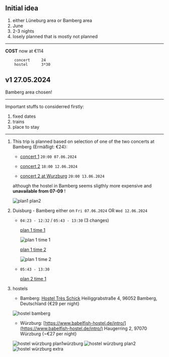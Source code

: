 ## Initial idea
1. either Lüneburg area or Bamberg area
2. June
3. 2-3 nights
4. losely planned that is mostly not planned
------
**COST**
now at €114
            
        concert     24
        hostel      3*30

## v1 27.05.2024
Bamberg area chosen! 

------

Important stuffs to considerred firstly:

1. fixed dates
1. trains
2. place to stay

----

1. This trip is planned based on selection of one of the two concerts at Bamberg {Ermäßigt: €24}:
    - [concert 1](https://www.bamberger-symphoniker.de/programm-tickets/konzertuebersicht/frank-peter-zimmermann-spielt-respighi-07-06-2024.html) `20:00 07.06.2024` 
    - [concert 2](https://www.bamberger-symphoniker.de/programm-tickets/konzertuebersicht/joerg-widmann-dirigiert-korngold-und-mozart-12-06-2024.html) `18:00 12.06.2024`
    
    - [concert 2 at Wurzburg](https://www.bamberger-symphoniker.de/programm-tickets/konzertuebersicht/gastspiel-im-kaisersaal-der-residenz-in-wuerzburg-13-06-2024.html) `20:00 13.06.2024`
    
    although the hostel in Bamberg seems sligthly more expensive and **unavailable from 07-09** !

   ![plan1 plan2](someDates.jpg)

3. Duisburg - Bamberg either on `Fri 07.06.2024` OR `Wed 12.06.2024`

    - `04:23 - 12:32` / `05:43 - 13:30` (3 changes)

        [plan 1 time 1](https://int.bahn.de/en/buchung/start?vbid=09890e10-3f47-4295-b6b8-c65c8d7173a9)
        
        ![plan 1 time 1](plan1_departTime1.png)
        
        [plan 1 time 2](https://int.bahn.de/en/buchung/start?vbid=407b7ea7-85ba-4cc0-8d3e-0a7643a01e98)
        
        ![plan 1 time 2](plan1_departTime2.png)

    - `05:43 - 13:30`

        [plan 2 time 1](https://int.bahn.de/en/buchung/start?vbid=be8a23fc-bfce-4a8a-b380-aba81c0e11da)


4. hostels

    - Bamberg: [Hostel Très Schick](https://login.snooze-hotelsoftware.de/booking.php?propid=182183&width=960&page=book3&limitstart=0&checkin=So+7.+Juli+2024&checkin_hide=2024-07-07&checkout=Di+9.+Juli+2024&checkout_hide=2024-7-9&numnight=2&numadult=1) Heiliggrabstraße 4, 96052 Bamberg, Deutschland {€29 per night}
    
    ![hostel bamberg](hostelBamberg.png)
    - Würzburg: [https://www.babelfish-hostel.de/intro/](https://www.babelfish-hostel.de/intro/) Haugerring 2, 97070 Würzburg {~€27 per night}

    ![hostel würzburg plan1](hostelWurzburg.png)würzburg
    ![hostel würzburg plan2](hostelWurzburg2.png)
    ![hostel würzburg extra](hostelWurzburgExtra.png)
